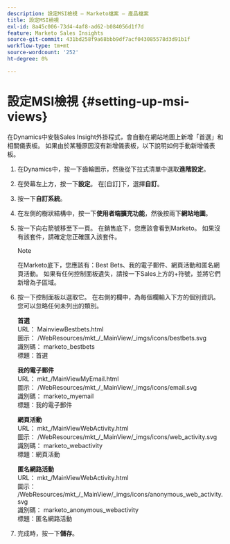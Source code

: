 ```yaml
---
description: 設定MSI檢視 — Marketo檔案 — 產品檔案
title: 設定MSI檢視
exl-id: 8a45c006-73d4-4af8-ad62-b084056d1f7d
feature: Marketo Sales Insights
source-git-commit: 431bd258f9a68bbb9df7acf043085578d3d91b1f
workflow-type: tm+mt
source-wordcount: '252'
ht-degree: 0%

---
```


# 設定MSI檢視 {#setting-up-msi-views}

在Dynamics中安裝Sales Insight外掛程式，會自動在網站地圖上新增「首選」和相關儀表板。 如果由於某種原因沒有新增儀表板，以下說明如何手動新增儀表板。

1. 在Dynamics中，按一下齒輪圖示，然後從下拉式清單中選取&#x200B;**進階設定**。

1. 在熒幕左上方，按一下&#x200B;**設定**。 在[自訂]下，選擇&#x200B;**自訂**。

1. 按一下&#x200B;**自訂系統**。

1. 在左側的樹狀結構中，按一下&#x200B;**使用者端擴充功能**，然後按兩下&#x200B;**網站地圖**。

1. 按一下向右箭號移至下一頁。 在銷售底下，您應該會看到Marketo。 如果沒有該套件，請確定您正確匯入該套件。

   >[!NOTE]
   >
   >在Marketo底下，您應該有：Best Bets、我的電子郵件、網頁活動和匿名網頁活動。 如果有任何控制面板遺失，請按一下Sales上方的+符號，並將它們新增為子區域。

1. 按一下控制面板以選取它。 在右側的欄中，為每個欄輸入下方的個別資訊。 您可以忽略任何未列出的類別。

   **首選**</br>
URL： MainviewBestbets.html</br>
圖示： /WebResources/mkt_/_MainView/_imgs/icons/bestbets.svg</br>
識別碼： marketo_bestbets</br>
標題：首選

   **我的電子郵件**</br>
URL： mkt_/MainViewMyEmail.html</br>
圖示： /WebResources/mkt_/_MainView/_imgs/icons/email.svg</br>
識別碼： marketo_myemail</br>
標題：我的電子郵件

   **網頁活動**</br>
URL： mkt_/MainViewWebActivity.html</br>
圖示： /WebResources/mkt_/_MainView/_imgs/icons/web_activity.svg</br>
識別碼： marketo_webactivity</br>
標題：網頁活動

   **匿名網路活動**</br>
URL： mkt_/MainViewWebActivity.html</br>
圖示： /WebResources/mkt_/_MainView/_imgs/icons/anonymous_web_activity.svg</br>
識別碼： marketo_anonymous_webactivity</br>
標題：匿名網路活動

1. 完成時，按一下&#x200B;**儲存**。
